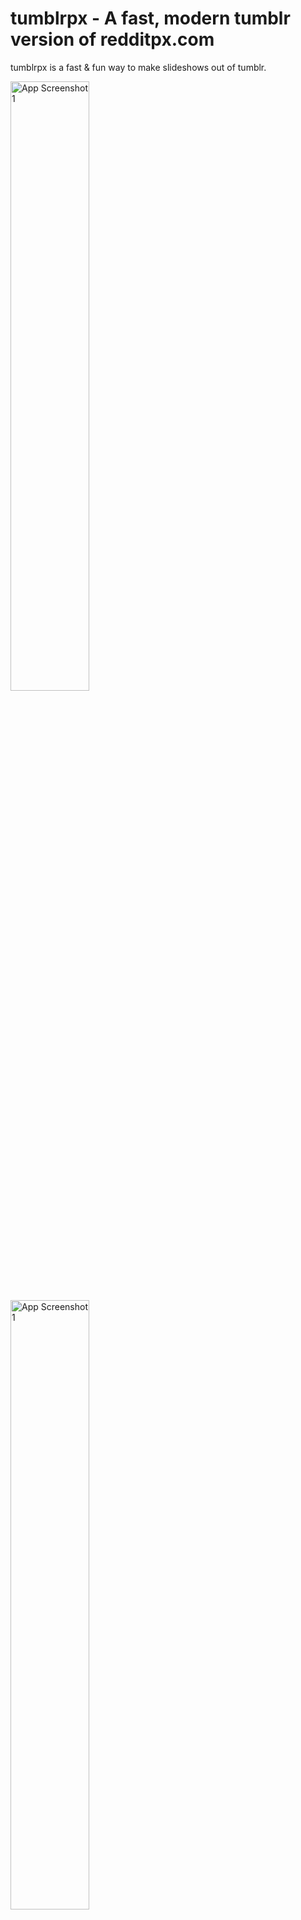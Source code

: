 

# tumblrpx - A fast, modern tumblr version of redditpx.com

tumblrpx is a fast & fun way to make slideshows out of tumblr.

<img src="https://i.imgur.com/adWxaFB.jpeg" width="50%" alt="App Screenshot 1">
<img src="https://i.imgur.com/kLmiBif.jpeg" width="50%" alt="App Screenshot 1">
<img src="https://i.imgur.com/swpPBfN.png" width="50%" alt="App Screenshot 1">
<img src="https://i.imgur.com/kShAq0M.png" width="50%" alt="App Screenshot 1">

## 🚀 Quick Start

```bash
git clone https://github.com/saihgupr/tumblrpx.git
cd tumblrpx
./setup.sh
npm run dev
# Click the settings gear icon (⚙️) and add your Tumblr API key
```

## Getting Started

To get a local copy up and running, follow these simple steps.

### Prerequisites

You'll need [Node.js](https://nodejs.org/) and [npm](https://www.npmjs.com/get-npm) installed on your machine.

### Installation

#### Quick Setup (Recommended)
1. Clone the repo
   ```sh
   git clone https://github.com/saihgupr/redditpx.git
   ```
2. Navigate to the project directory
   ```sh
   cd redditpx
   ```
3. Run the setup script
   ```sh
   ./setup.sh
   ```
4. Start the development server
   ```sh
   npm run dev
   ```
5. Open http://localhost:3000 in your browser
6. Click the settings gear icon (⚙️) and add your Tumblr API key
7. Get a Tumblr API Key from [https://www.tumblr.com/oauth/apps](https://www.tumblr.com/oauth/apps)

**Example:**

<img src="https://i.imgur.com/SeH15PO.png" alt="Tumblr API Key Setup" width="50%" />

<img src="https://i.imgur.com/WHqB7AL.png" alt="Tumblr API Key Example" width="50%" />

#### Manual Setup
If you prefer to set up manually:
1. Clone the repo and navigate to the project directory
2. Install dependencies: `npm install`
3. Run `npm run dev` and configure your API key through the settings UI

### Usage

To run the app in development mode:
```sh
npm run dev
```
This will start a development server, usually at `http://localhost:3000`.

To create a production version of the app:
```sh
npm run build
```

To run the production version:
```sh
npm run start
```

To create a static version of the site that can be hosted on any static web server:
```sh
npm run export
```
The static files will be located in the `__sapper__/export` directory.

## New Features

- [x] Up arrow for next post/album
- [x] Down arrow for previous post/album
- [x] Hide UI is on by default
- [x] Autoplay is on by default
- [x] F for fullscreen
- [x] Mouse wheel for next/previous post/album
- [x] Cursor hides when UI is hidden


## Features

redditpx has the following features

- [x] better mobile mode
- [x] scrolling grid view
- [x] hover preview
- [x] filtering
- [x] favorite
- [x] batch download
- [x] fast and modern code
- [x] user profile
- [x] /r/random and /r/randnsfw
- [x] filter images, videos or both
- [x] search subreddits
- [ ] customizable keyboard shortcuts

.. in addition to the features it shares with redditp

- [x] multireddit
- [x] autoplay on/off
- [x] nsfw on/off
- [x] direct open fullimage
- [x] keyboard shortcuts
- [x] open reddit post and comments
- [x] /new, /top, /hot support
- [x] /domain, /user, /u support

## Keybindings

| Action                                                             | Binding                                 |
| ------------------------------------------------------------------ | --------------------------------------- |
| <kbd>Left</kbd>, <kbd>a</kbd>, <kbd>k</kbd>, <kbd>Page up</kbd>    | Previous                                |
| <kbd>Right</kbd>, <kbd>d</kbd>, <kbd>j</kbd>, <kbd>Page down</kbd> | Next                                    |
| <kbd>Up</kbd>                                                      | Album next                              |
| <kbd>Down</kbd>                                                    | Album previous                          |
| <kbd>Scroll Down</kbd>                                             | Next                                    |
| <kbd>Scroll Up</kbd>                                               | Previous                                |
| <kbd>m</kbd>                                                       | Add/Remove from multi-reddit            |
| <kbd>s</kbd>                                                       | Sound on/off                            |
| <kbd>q</kbd>, <kbd>p</kbd>                                         | Autoplay on/off                         |
| <kbd>f</kbd>                                                       | Toggle fullscreen                       |
| <kbd>/</kbd>                                                       | Filter posts                            |
| <kbd>x</kbd>                                                       | Toggle favorites                        |
| <kbd>r</kbd>                                                       | Open post on reddit.com                 |
| <kbd>o</kbd>                                                       | Open post on old.reddit.com             |
| <kbd>i</kbd>                                                       | Open direct link to media (image,video) |
| <kbd>l</kbd>                                                       | Open duplicates                         |
| <kbd>h</kbd>                                                       | Toggle UI visibility                    |
| <kbd>g</kbd>                                                       | Toggle layout (grid/fullscreen)         |
| <kbd>v</kbd>                                                       | Toggle image/video                      |
| <kbd>c</kbd>                                                       | Copy direct media link to clipboard     |

## Acknowledgements

This project is a fork of [redditpx](https://github.com/jeffjose/redditpx) by [jeffjose](https://github.com/jeffjose), which is itself a fork of [redditp](https://github.com/ubershmekel/redditp) by [ubershmekel](https://github.com/ubershmekel). Both projects are licensed under the MIT License.

- svelte/sapper for framework
- twemoji for images
- favicon.io for favicons